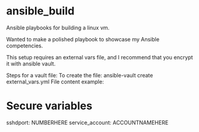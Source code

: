 # ansible_build
Ansible playbooks for building a linux vm.

Wanted to make a polished playbook to showcase my Ansible competencies.

This setup requires an external vars file, and I recommend that you encrypt it with ansible vault.

Steps for a vault file: 
To create the file: ansible-vault create external_vars.yml
File content example: 
# Secure variables
sshdport: NUMBERHERE
service_account: ACCOUNTNAMEHERE
